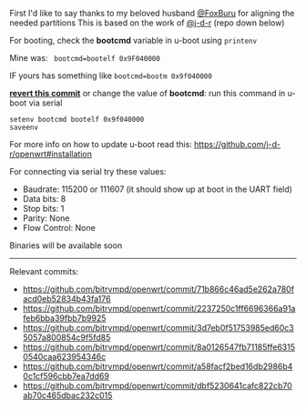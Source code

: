 First I'd like to say thanks to my beloved husband [@FoxBuru](https://github.com/FoxBuru) for aligning the needed partitions
This is based on the work of [@j-d-r](https://github.com/j-d-r) (repo down below)

For booting, check the **bootcmd** variable in u-boot using `printenv`

Mine was: ` bootcmd=bootelf 0x9F040000`

IF yours has something like `bootcmd=bootm 0x9f040000`

[**revert this commit**](https://github.com/bitrvmpd/openwrt/commit/dbf5230641cafc822cb70ab70c465dbac232c015) or change the value of **bootcmd**: run this command in u-boot via serial 

```
setenv bootcmd bootelf 0x9f040000
saveenv
```

For more info on how to update u-boot read this: https://github.com/j-d-r/openwrt#installation

For connecting via serial try these values:
- Baudrate: 115200 or 111607 (it should show up at boot in the UART field)
- Data bits: 8
- Stop bits: 1
- Parity: None
- Flow Control: None

Binaries will be available soon

------

Relevant commits:

- https://github.com/bitrvmpd/openwrt/commit/71b866c46ad5e262a780facd0eb52834b43fa176
- https://github.com/bitrvmpd/openwrt/commit/2237250c1ff6696366a91afeb6bba39fbb7b9925
- https://github.com/bitrvmpd/openwrt/commit/3d7eb0f51753985ed60c35057a800854c9f5fd85
- https://github.com/bitrvmpd/openwrt/commit/8a0126547fb71185ffe63150540caa623954346c
- https://github.com/bitrvmpd/openwrt/commit/a58facf2bed16db2986b40c1cf596cbb7ea7dd69
- https://github.com/bitrvmpd/openwrt/commit/dbf5230641cafc822cb70ab70c465dbac232c015
